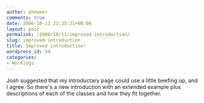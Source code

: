 ```yaml
---
author: phewner
comments: true
date: 2006-10-11 22:25:21+00:00
layout: post
permalink: /2006/10/11/improved-introduction/
slug: improved-introduction
title: Improved introduction!
wordpress_id: 54
categories:
- Worklogs
---
```


Josh suggested that my introductary page could use a little beefing up, and I agree.  So there's a new introduction with an extended example plus descriptions of each of the classes and how they fit together.
